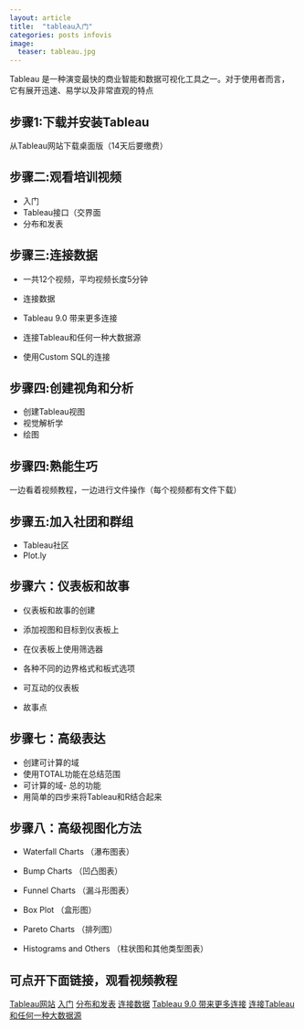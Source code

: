 ```yaml
---
layout: article
title:  "tableau入门"
categories: posts infovis
image:
  teaser: tableau.jpg
---
```

Tableau 是一种演变最快的商业智能和数据可视化工具之一。对于使用者而言，它有展开迅速、易学以及非常直观的特点

## 步骤1:下载并安装Tableau
从Tableau网站下载桌面版（14天后要缴费）

## 步骤二:观看培训视频
- 入门
- Tableau接口（交界面
- 分布和发表

## 步骤三:连接数据
- 一共12个视频，平均视频长度5分钟
- 连接数据
- Tableau 9.0 带来更多连接
- 连接Tableau和任何一种大数据源


- 使用Custom SQL的连接 

## 步骤四:创建视角和分析
- 创建Tableau视图
- 视觉解析学
- 绘图

## 步骤四:熟能生巧
一边看着视频教程，一边进行文件操作（每个视频都有文件下载）

## 步骤五:加入社团和群组
- Tableau社区
- Plot.ly

## 步骤六：仪表板和故事
- 仪表板和故事的创建

- 添加视图和目标到仪表板上

- 在仪表板上使用筛选器

- 各种不同的边界格式和板式选项

- 可互动的仪表板

- 故事点

## 步骤七：高级表达
- 创建可计算的域
- 使用TOTAL功能在总结范围
- 可计算的域- 总的功能
- 用简单的四步来将Tableau和R结合起来

## 步骤八：高级视图化方法
- Waterfall Charts （瀑布图表）

- Bump Charts （凹凸图表）

- Funnel Charts （漏斗形图表）

- Box Plot （盒形图）

- Pareto Charts （排列图）

- Histograms and Others （柱状图和其他类型图表）

## 可点开下面链接，观看视频教程

[Tableau网站](http://www.tableau.com/products/trial?os=windows)
[入门](http://www.tableau.com/learn/training?qt-training_tabs=1#qt-training_tabs)
[分布和发表](http://www.tableau.com/learn/training?qt-training_tabs=1#qt-training_tabs)
[连接数据](http://www.tableau.com/learn/training?qt-training_tabs=1#qt-training_tabs)
[Tableau 9.0 带来更多连接]( http://interworks.co.uk/blog/tableau-9-0-brings-us-connections/)
[连接Tableau和任何一种大数据源]( http://www.simba.com/resources/webinars/connect-tableau-big-data-source)

